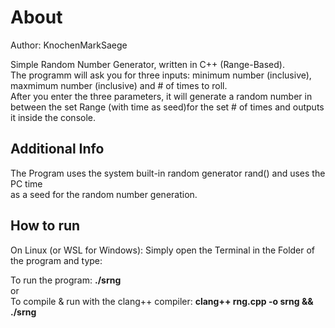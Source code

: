 # About

Author: KnochenMarkSaege

Simple Random Number Generator, written in C++ (Range-Based).\
The programm will ask you for three inputs: minimum number (inclusive), maxmimum number (inclusive) and # of times to roll.\
After you enter the three parameters, it will generate a random number in between the set Range (with time as seed)for the set # of times and outputs it inside the console.

## Additional Info

The Program uses the system built-in random generator rand() and uses the PC time\
as a seed for the random number generation.

## How to run

On Linux (or WSL for Windows): Simply open the Terminal in the Folder of the program and type:

To run the program: **./srng**\
or\
To compile & run with the clang++ compiler: **clang++ rng.cpp -o srng && ./srng**
